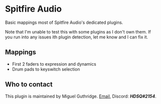 
# Spitfire Audio

Basic mappings most of Spitfire Audio's dedicated plugins.

Note that I'm unable to test this with some plugins as I don't own them. If you
run into any issues ith plugin detection, let me know and I can fix it.

## Mappings
* First 2 faders to expression and dynamics
* Drum pads to keyswitch selection

## Who to contact
This plugin is maintained by Miguel Guthridge. [Email](mailto:hdsq@outlook.com),
Discord: ***HDSQ#2154***.
